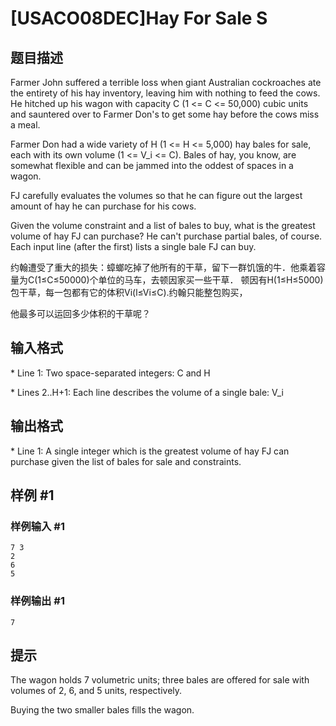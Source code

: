 # [USACO08DEC]Hay For Sale S

## 题目描述

Farmer John suffered a terrible loss when giant Australian cockroaches ate the entirety of his hay inventory, leaving him with nothing to feed the cows. He hitched up his wagon with capacity C (1 <= C <= 50,000) cubic units and sauntered over to Farmer Don's to get some hay before the cows miss a meal.

Farmer Don had a wide variety of H (1 <= H <= 5,000) hay bales for sale, each with its own volume (1 <= V\_i <= C). Bales of hay, you know, are somewhat flexible and can be jammed into the oddest of spaces in a wagon.

FJ carefully evaluates the volumes so that he can figure out the largest amount of hay he can purchase for his cows.

Given the volume constraint and a list of bales to buy, what is the greatest volume of hay FJ can purchase?  He can't purchase partial bales, of course. Each input line (after the first) lists a single bale FJ can buy.

约翰遭受了重大的损失：蟑螂吃掉了他所有的干草，留下一群饥饿的牛．他乘着容量为C(1≤C≤50000)个单位的马车，去顿因家买一些干草．  顿因有H(1≤H≤5000)包干草，每一包都有它的体积Vi(l≤Vi≤C).约翰只能整包购买，

他最多可以运回多少体积的干草呢？


## 输入格式

\* Line 1: Two space-separated integers: C and H

\* Lines 2..H+1: Each line describes the volume of a single bale: V\_i


## 输出格式

\* Line 1: A single integer which is the greatest volume of hay FJ can purchase given the list of bales for sale and constraints.


## 样例 #1

### 样例输入 #1
```
7 3 
2 
6 
5
```

### 样例输出 #1

```
7
```

## 提示

The wagon holds 7 volumetric units; three bales are offered for sale with volumes of 2, 6, and 5 units, respectively.


Buying the two smaller bales fills the wagon.

